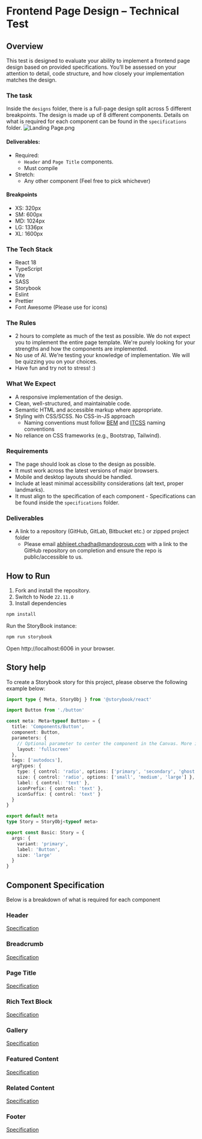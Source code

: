 # Frontend Page Design – Technical Test
## Overview

This test is designed to evaluate your ability to implement a frontend page design based on provided specifications. You’ll be assessed on your attention to detail, code structure, and how closely your implementation matches the design.

### The task

Inside the `designs` folder, there is a full-page design split across 5 different breakpoints. The design is made up of 8 different components. Details on what is required for each component can be found in the `specifications` folder.
![Landing Page.png](designs/Landing%20Page.png)

#### Deliverables:
- Required:
  - `Header` and `Page Title` components.
  - Must compile
- Stretch:
  - Any other component (Feel free to pick whichever)

#### Breakpoints
- XS: 320px
- SM: 600px
- MD: 1024px
- LG: 1336px
- XL: 1600px

### The Tech Stack

- React 18
- TypeScript
- Vite
- SASS
- Storybook
- Eslint
- Prettier
- Font Awesome (Please use for icons)

### The Rules

- 2 hours to complete as much of the test as possible. We do not expect you to implement the entire page template. We're purely looking for your strengths and how the components are implemented.
- No use of AI. We're testing your knowledge of implementation. We will be quizzing you on your choices.
- Have fun and try not to stress! :)

### What We Expect

- A responsive implementation of the design.
- Clean, well-structured, and maintainable code.
- Semantic HTML and accessible markup where appropriate.
- Styling with CSS/SCSS. No CSS-in-JS approach
  - Naming conventions must follow [BEM](https://getbem.com/) and [ITCSS](https://developer.helpscout.com/seed/glossary/itcss/) naming conventions
- No reliance on CSS frameworks (e.g., Bootstrap, Tailwind).

### Requirements

- The page should look as close to the design as possible. 
- It must work across the latest versions of major browsers.
- Mobile and desktop layouts should be handled.
- Include at least minimal accessibility considerations (alt text, proper landmarks).
- It must align to the specification of each component - Specifications can be found inside the `specifications` folder.

### Deliverables
- A link to a repository (GitHub, GitLab, Bitbucket etc.) or zipped project folder
  - Please email [abhijeet.chadha@mandogroup.com]() with a link to the GitHub repository on completion and ensure the repo is public/accessible to us.

## How to Run

1. Fork and install the repository.
2. Switch to Node `22.11.0`
3. Install dependencies
``` bash
npm install
```

Run the StoryBook instance:
```bash
npm run storybook
```

Open http://localhost:6006 in your browser.

## Story help
To create a Storybook story for this project, please observe the following example below:
```typescript
import type { Meta, StoryObj } from '@storybook/react'

import Button from './button'

const meta: Meta<typeof Button> = {
  title: 'Components/Button',
  component: Button,
  parameters: {
    // Optional parameter to center the component in the Canvas. More info: https://storybook.js.org/docs/configure/story-layout
    layout: 'fullscreen'
  },
  tags: ['autodocs'],
  argTypes: {
    type: { control: 'radio', options: ['primary', 'secondary', 'ghost', 'outline'] },
    size: { control: 'radio', options: ['small', 'medium', 'large'] },
    label: { control: 'text' },
    iconPrefix: { control: 'text' },
    iconSuffix: { control: 'text' }
  }
}

export default meta
type Story = StoryObj<typeof meta>

export const Basic: Story = {
  args: {
    variant: 'primary',
    label: 'Button',
    size: 'large'
  }
}
```

## Component Specification
Below is a breakdown of what is required for each component

### Header
[Specification](specifications/header-specification.md)
### Breadcrumb
[Specification](specifications/breadcrumb-specification.md)
### Page Title
[Specification](specifications/page-title-specification.md)
### Rich Text Block
[Specification](specifications/rich-text-block-specification.md)
### Gallery
[Specification](specifications/gallery-specification.md)
### Featured Content
[Specification](specifications/related-content-specification.md)
### Related Content
[Specification](specifications/related-content-specification.md)
### Footer
[Specification](specifications/footer-specification.md)